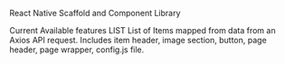 React Native Scaffold and Component Library

Current Available features
LIST
List of Items mapped from data from an Axios API request.  Includes item header, image section, button, page header, page wrapper, config.js file.
